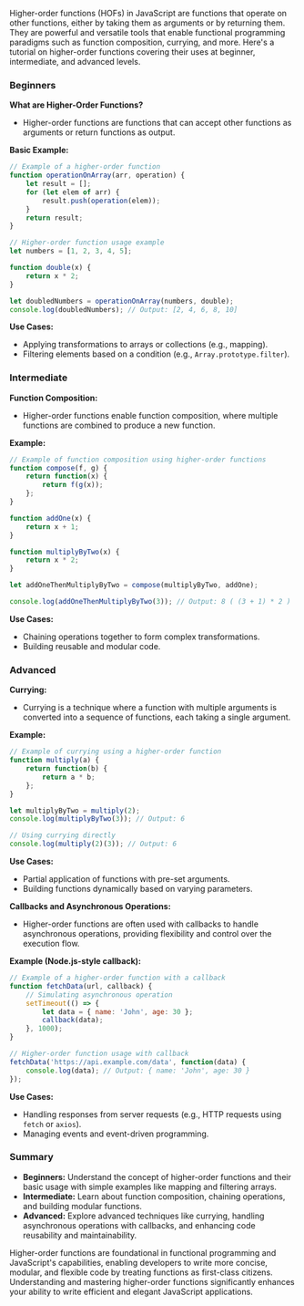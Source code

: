 Higher-order functions (HOFs) in JavaScript are functions that operate on other functions, either by taking them as arguments or by returning them. They are powerful and versatile tools that enable functional programming paradigms such as function composition, currying, and more. Here's a tutorial on higher-order functions covering their uses at beginner, intermediate, and advanced levels.

### Beginners

**What are Higher-Order Functions?**
- Higher-order functions are functions that can accept other functions as arguments or return functions as output.

**Basic Example:**
```javascript
// Example of a higher-order function
function operationOnArray(arr, operation) {
    let result = [];
    for (let elem of arr) {
        result.push(operation(elem));
    }
    return result;
}

// Higher-order function usage example
let numbers = [1, 2, 3, 4, 5];

function double(x) {
    return x * 2;
}

let doubledNumbers = operationOnArray(numbers, double);
console.log(doubledNumbers); // Output: [2, 4, 6, 8, 10]
```

**Use Cases:**
- Applying transformations to arrays or collections (e.g., mapping).
- Filtering elements based on a condition (e.g., `Array.prototype.filter`).

### Intermediate

**Function Composition:**
- Higher-order functions enable function composition, where multiple functions are combined to produce a new function.

**Example:**
```javascript
// Example of function composition using higher-order functions
function compose(f, g) {
    return function(x) {
        return f(g(x));
    };
}

function addOne(x) {
    return x + 1;
}

function multiplyByTwo(x) {
    return x * 2;
}

let addOneThenMultiplyByTwo = compose(multiplyByTwo, addOne);

console.log(addOneThenMultiplyByTwo(3)); // Output: 8 ( (3 + 1) * 2 )
```

**Use Cases:**
- Chaining operations together to form complex transformations.
- Building reusable and modular code.

### Advanced

**Currying:**
- Currying is a technique where a function with multiple arguments is converted into a sequence of functions, each taking a single argument.

**Example:**
```javascript
// Example of currying using a higher-order function
function multiply(a) {
    return function(b) {
        return a * b;
    };
}

let multiplyByTwo = multiply(2);
console.log(multiplyByTwo(3)); // Output: 6

// Using currying directly
console.log(multiply(2)(3)); // Output: 6
```

**Use Cases:**
- Partial application of functions with pre-set arguments.
- Building functions dynamically based on varying parameters.

**Callbacks and Asynchronous Operations:**
- Higher-order functions are often used with callbacks to handle asynchronous operations, providing flexibility and control over the execution flow.

**Example (Node.js-style callback):**
```javascript
// Example of a higher-order function with a callback
function fetchData(url, callback) {
    // Simulating asynchronous operation
    setTimeout(() => {
        let data = { name: 'John', age: 30 };
        callback(data);
    }, 1000);
}

// Higher-order function usage with callback
fetchData('https://api.example.com/data', function(data) {
    console.log(data); // Output: { name: 'John', age: 30 }
});
```

**Use Cases:**
- Handling responses from server requests (e.g., HTTP requests using `fetch` or `axios`).
- Managing events and event-driven programming.

### Summary

- **Beginners:** Understand the concept of higher-order functions and their basic usage with simple examples like mapping and filtering arrays.
- **Intermediate:** Learn about function composition, chaining operations, and building modular functions.
- **Advanced:** Explore advanced techniques like currying, handling asynchronous operations with callbacks, and enhancing code reusability and maintainability.

Higher-order functions are foundational in functional programming and JavaScript's capabilities, enabling developers to write more concise, modular, and flexible code by treating functions as first-class citizens. Understanding and mastering higher-order functions significantly enhances your ability to write efficient and elegant JavaScript applications.